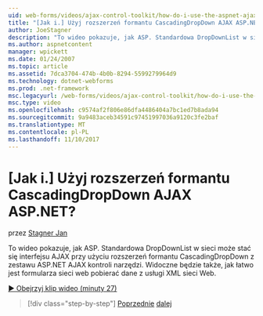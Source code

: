 ```yaml
---
uid: web-forms/videos/ajax-control-toolkit/how-do-i-use-the-aspnet-ajax-cascadingdropdown-control-extender
title: "[Jak i.] Użyj rozszerzeń formantu CascadingDropDown AJAX ASP.NET? | Dokumentacja firmy Microsoft"
author: JoeStagner
description: "To wideo pokazuje, jak ASP. Standardowa DropDownList w sieci może stać się interfejsu AJAX przy użyciu rozszerzeń formantu CascadingDropDown z ASP.NET AJAX Contro..."
ms.author: aspnetcontent
manager: wpickett
ms.date: 01/24/2007
ms.topic: article
ms.assetid: 7dca3704-474b-4b0b-8294-5599279964d9
ms.technology: dotnet-webforms
ms.prod: .net-framework
msc.legacyurl: /web-forms/videos/ajax-control-toolkit/how-do-i-use-the-aspnet-ajax-cascadingdropdown-control-extender
msc.type: video
ms.openlocfilehash: c9574af2f806e86dfa4486404a7bc1ed7b8ada94
ms.sourcegitcommit: 9a9483aceb34591c97451997036a9120c3fe2baf
ms.translationtype: MT
ms.contentlocale: pl-PL
ms.lasthandoff: 11/10/2017
---
```

<a name="how-do-i-use-the-aspnet-ajax-cascadingdropdown-control-extender"></a>[Jak i.] Użyj rozszerzeń formantu CascadingDropDown AJAX ASP.NET?
====================
przez [Stagner Jan](https://github.com/JoeStagner)

To wideo pokazuje, jak ASP. Standardowa DropDownList w sieci może stać się interfejsu AJAX przy użyciu rozszerzeń formantu CascadingDropDown z zestawu ASP.NET AJAX kontroli narzędzi. Widoczne będzie także, jak łatwo jest formularza sieci web pobierać dane z usługi XML sieci Web.

[&#9654; Obejrzyj klip wideo (minuty 27)](https://channel9.msdn.com/Blogs/ASP-NET-Site-Videos/how-do-i-use-the-aspnet-ajax-cascadingdropdown-control-extender)

>[!div class="step-by-step"]
[Poprzednie](how-do-i-get-started-with-the-aspnet-ajax-control-toolkit.md)
[dalej](how-do-i-use-the-aspnet-ajax-textboxwatermark-control-extender.md)
